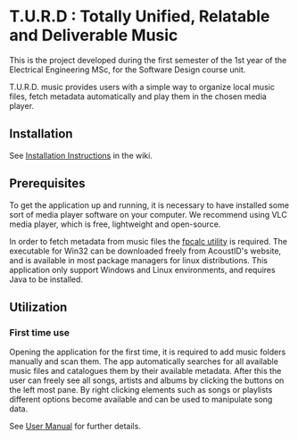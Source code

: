 # T.U.R.D : Totally Unified, Relatable and Deliverable Music

This is the project developed during the first semester of the 1st year of the Electrical Engineering MSc, for the Software Design course unit.

T.U.R.D. music provides users with a simple way to organize local music files, fetch metadata automatically and play them in the chosen media player.

## Installation

See [Installation Instructions](https://gitlab.com/psw_22_231/1meect02/t02_1/-/wikis/Installation-Instructions) in the wiki.

## Prerequisites
To get the application up and running, it is necessary to have installed some sort of media player software on your computer. We recommend using VLC media player, which is free, lightweight and open-source. 

In order to fetch metadata from music files the [fpcalc utility](https://acoustid.org/chromaprint) is required. The executable for Win32 can be downloaded freely from AcoustID's website, and is available in most package managers for linux distributions. 
This application only support Windows and Linux environments, and requires Java to be installed.

## Utilization

### First time use

Opening the application for the first time, it is required to add music folders manually and scan them. The app automatically searches for all available music files and catalogues them by their available metadata. After this the user can freely see all songs, artists and albums by clicking the buttons on the left most pane. By right clicking elements such as songs or playlists different options become available and can be used to manipulate song data.

See [User Manual](https://gitlab.com/psw_22_231/1meect02/t02_1/-/wikis/User-Manual) for further details.